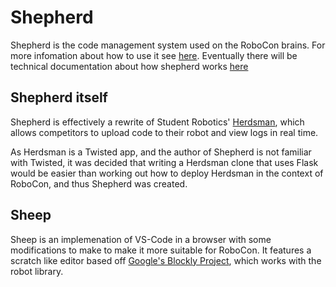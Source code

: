 # Shepherd

Shepherd is the code management system used on the RoboCon brains. For more
infomation about how to use it see
[here](https://hr-robocon.org/docs/connecting.html). Eventually there will be
technical documentation about how shepherd works
[here](https://www.youtube.com/watch?v=se6vGhOt58g)

## Shepherd itself

Shepherd is effectively a rewrite of Student Robotics' [Herdsman][],
which allows competitors to upload code to their robot and view logs in
real time.

As Herdsman is a Twisted app, and the author of Shepherd is not familiar
with Twisted, it was decided that writing a Herdsman clone that uses
Flask would be easier than working out how to deploy Herdsman in the
context of RoboCon, and thus Shepherd was created.

[Herdsman]: https://github.com/srobo/brain-herdsman

## Sheep

Sheep is an implemenation of VS-Code in a browser with some
modifications to make to make it more suitable for RoboCon. It features
a scratch like editor based off
[Google's Blockly Project](https://developers.google.com/blockly/), which
works with the robot library.
